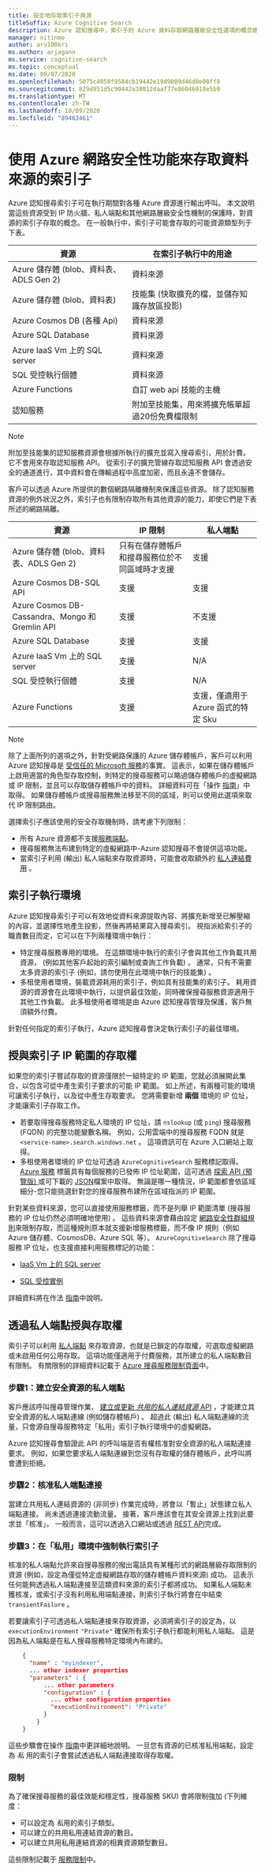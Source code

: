 ```yaml
---
title: 安全地存取索引子資源
titleSuffix: Azure Cognitive Search
description: Azure 認知搜尋中，索引子的 Azure 資料存取網路層級安全性選項的概念總覽。
manager: nitinme
author: arv100kri
ms.author: arjagann
ms.service: cognitive-search
ms.topic: conceptual
ms.date: 09/07/2020
ms.openlocfilehash: 5075c4858f9584cb19442e19d9009d46d0e00ff8
ms.sourcegitcommit: 829d951d5c90442a38012daaf77e86046018e5b9
ms.translationtype: MT
ms.contentlocale: zh-TW
ms.lasthandoff: 10/09/2020
ms.locfileid: "89463461"
---
```

# <a name="indexer-access-to-data-sources-using-azure-network-security-features"></a>使用 Azure 網路安全性功能來存取資料來源的索引子

Azure 認知搜尋索引子可在執行期間對各種 Azure 資源進行輸出呼叫。 本文說明當這些資源受到 IP 防火牆、私人端點和其他網路層級安全性機制的保護時，對資源的索引子存取的概念。 在一般執行中，索引子可能會存取的可能資源類型列于下表。

| 資源 | 在索引子執行中的用途 |
| --- | --- |
| Azure 儲存體 (blob、資料表、ADLS Gen 2)  | 資料來源 |
| Azure 儲存體 (blob、資料表)  | 技能集 (快取擴充的檔，並儲存知識存放區投影)  |
| Azure Cosmos DB (各種 Api)  | 資料來源 |
| Azure SQL Database | 資料來源 |
| Azure IaaS Vm 上的 SQL server | 資料來源 |
| SQL 受控執行個體 | 資料來源 |
| Azure Functions | 自訂 web api 技能的主機 |
| 認知服務 | 附加至技能集，用來將擴充帳單超過20份免費檔限制 |

> [!NOTE]
> 附加至技能集的認知服務資源會根據所執行的擴充並寫入搜尋索引，用於計費。 它不會用來存取認知服務 API。 從索引子的擴充管線存取認知服務 API 會透過安全的通道進行，其中資料會在傳輸過程中高度加密，而且永遠不會儲存。

客戶可以透過 Azure 所提供的數個網路隔離機制來保護這些資源。 除了認知服務資源的例外狀況之外，索引子也有限制存取所有其他資源的能力，即使它們是下表所述的網路隔離。

| 資源 | IP 限制 | 私人端點 |
| --- | --- | ---- |
| Azure 儲存體 (blob、資料表、ADLS Gen 2)  | 只有在儲存體帳戶和搜尋服務位於不同區域時才支援 | 支援 |
| Azure Cosmos DB-SQL API | 支援 | 支援 |
| Azure Cosmos DB-Cassandra、Mongo 和 Gremlin API | 支援 | 不支援 |
| Azure SQL Database | 支援 | 支援 |
| Azure IaaS Vm 上的 SQL server | 支援 | N/A |
| SQL 受控執行個體 | 支援 | N/A |
| Azure Functions | 支援 | 支援，僅適用于 Azure 函式的特定 Sku |

> [!NOTE]
> 除了上面所列的選項之外，針對受網路保護的 Azure 儲存體帳戶，客戶可以利用 Azure 認知搜尋是 [受信任的 Microsoft 服務](https://docs.microsoft.com/azure/storage/common/storage-network-security#trusted-microsoft-services)的事實。 這表示，如果在儲存體帳戶上啟用適當的角色型存取控制，則特定的搜尋服務可以略過儲存體帳戶的虛擬網路或 IP 限制，並且可以存取儲存體帳戶中的資料。 詳細資料可在「操作 [指南](search-indexer-howto-access-trusted-service-exception.md)」中取得。 如果儲存體帳戶或搜尋服務無法移至不同的區域，則可以使用此選項來取代 IP 限制路由。

選擇索引子應該使用的安全存取機制時，請考慮下列限制：

- 所有 Azure 資源都不支援[服務端點](https://docs.microsoft.com/azure/virtual-network/virtual-network-service-endpoints-overview)。
- 搜尋服務無法布建到特定的虛擬網路中-Azure 認知搜尋不會提供這項功能。
- 當索引子利用 (輸出) 私人端點來存取資源時，可能會收取額外的 [私人連結費用](https://azure.microsoft.com/pricing/details/search/) 。

## <a name="indexer-execution-environment"></a>索引子執行環境

Azure 認知搜尋索引子可以有效地從資料來源提取內容、將擴充新增至已解壓縮的內容，並選擇性地產生投影，然後再將結果寫入搜尋索引。 視指派給索引子的職責數目而定，它可以在下列兩種環境中執行：

- 特定搜尋服務專用的環境。 在這類環境中執行的索引子會與其他工作負載共用資源， (例如其他客戶起始的索引編制或查詢工作負載) 。 通常，只有不需要太多資源的索引子 (例如，請勿使用在此環境中執行的技能集) 。
- 多租使用者環境，裝載資源耗用的索引子，例如具有技能集的索引子。 耗用資源的資源會在此環境中執行，以提供最佳效能，同時確保搜尋服務資源適用于其他工作負載。 此多租使用者環境是由 Azure 認知搜尋管理及保護，客戶無須額外付費。

針對任何指定的索引子執行，Azure 認知搜尋會決定執行索引子的最佳環境。

## <a name="granting-access-to-indexer-ip-ranges"></a>授與索引子 IP 範圍的存取權

如果您的索引子嘗試存取的資源僅限於一組特定的 IP 範圍，您就必須展開此集合，以包含可從中產生索引子要求的可能 IP 範圍。 如上所述，有兩種可能的環境可讓索引子執行，以及從中產生存取要求。 您將需要新增 __兩個__ 環境的 IP 位址，才能讓索引子存取工作。

- 若要取得搜尋服務特定私人環境的 IP 位址，請 `nslookup` (或 `ping`) 搜尋服務 (FQDN) 的完整功能變數名稱。 例如，公用雲端中的搜尋服務 FQDN 就是 `<service-name>.search.windows.net` 。 這項資訊可在 Azure 入口網站上取得。
- 多租使用者環境的 IP 位址可透過 `AzureCognitiveSearch` 服務標記取得。 [Azure 服務](https://docs.microsoft.com/azure/virtual-network/service-tags-overview) 標籤具有每個服務的已發佈 IP 位址範圍，這可透過 [探索 API (預覽版) ](https://docs.microsoft.com/azure/virtual-network/service-tags-overview#use-the-service-tag-discovery-api-public-preview) 或可下載的 [JSON](https://docs.microsoft.com/azure/virtual-network/service-tags-overview#discover-service-tags-by-using-downloadable-json-files)檔案中取得。 無論是哪一種情況，IP 範圍都會依區域細分-您只能挑選針對您的搜尋服務布建所在區域指派的 IP 範圍。

針對某些資料來源，您可以直接使用服務標籤，而不是列舉 IP 範圍清單 (搜尋服務的 IP 位址仍然必須明確地使用) 。 這些資料來源會藉由設定 [網路安全性群組規則](https://docs.microsoft.com/azure/virtual-network/security-overview)來限制存取，而這種規則原本就支援新增服務標籤，而不像 IP 規則（例如 Azure 儲存體、CosmosDB、Azure SQL 等）。 `AzureCognitiveSearch` 除了搜尋服務 IP 位址，也支援直接利用服務標記的功能：

- [IaaS Vm 上的 SQL server](https://docs.microsoft.com/azure/search/search-howto-connecting-azure-sql-iaas-to-azure-search-using-indexers#restrict-access-to-the-azure-cognitive-search)

- [SQL 受控實例](https://docs.microsoft.com/azure/search/search-howto-connecting-azure-sql-mi-to-azure-search-using-indexers#verify-nsg-rules)

詳細資料將在作法 [指南](search-indexer-howto-access-ip-restricted.md)中說明。

## <a name="granting-access-via-private-endpoints"></a>透過私人端點授與存取權

索引子可以利用 [私人端點](https://docs.microsoft.com/azure/private-link/private-endpoint-overview) 來存取資源，也就是已鎖定的存取權，可選取虛擬網路或未啟用任何公用存取。
這項功能僅適用于付費服務，其所建立的私人端點數目有限制。 有關限制的詳細資料記載于 [Azure 搜尋服務限制頁面](search-limits-quotas-capacity.md)中。

### <a name="step-1-create-a-private-endpoint-to-the-secure-resource"></a>步驟1：建立安全資源的私人端點

客戶應該呼叫搜尋管理作業、 [建立或更新 *共用的私人連結資源* API](https://docs.microsoft.com/rest/api/searchmanagement/sharedprivatelinkresources/createorupdate) ，才能建立其安全資源的私人端點連線 (例如儲存體帳戶) 。 超過此 (輸出) 私人端點連線的流量，只會源自搜尋服務特定「私用」索引子執行環境中的虛擬網路。

Azure 認知搜尋會驗證此 API 的呼叫端是否有權核准對安全資源的私人端點連接要求。 例如，如果您要求私人端點連線到您沒有存取權的儲存體帳戶，此呼叫將會遭到拒絕。

### <a name="step-2-approve-the-private-endpoint-connection"></a>步驟2：核准私人端點連接

當建立共用私人連結資源的 (非同步) 作業完成時，將會以「暫止」狀態建立私人端點連接。 尚未透過連接流動流量。
接著，客戶應該會在其安全資源上找到此要求並「核准」。 一般而言，這可以透過入口網站或透過 [REST API](https://docs.microsoft.com/rest/api/virtualnetwork/privatelinkservices/updateprivateendpointconnection)完成。

### <a name="step-3-force-indexers-to-run-in-the-private-environment"></a>步驟3：在「私用」環境中強制執行索引子

核准的私人端點允許來自搜尋服務的撥出電話具有某種形式的網路層級存取限制的資源 (例如，設定為僅從特定虛擬網路存取的儲存體帳戶資料來源) 成功。
這表示任何能夠透過私人端點連接至這類資料來源的索引子都將成功。
如果私人端點未獲核准，或索引子沒有利用私用端點連接，則索引子執行將會在中結束 `transientFailure` 。

若要讓索引子可透過私人端點連接來存取資源，必須將索引子的設定為，以 `executionEnvironment` `"Private"` 確保所有索引子執行都能利用私人端點。 這是因為私人端點是在私人搜尋服務特定環境內布建的。

```json
    {
      "name" : "myindexer",
      ... other indexer properties
      "parameters" : {
          ... other parameters
          "configuration" : {
            ... other configuration properties
            "executionEnvironment": "Private"
          }
        }
    }
```

這些步驟會在操作 [指南](search-indexer-howto-access-private.md)中更詳細地說明。
一旦您有資源的已核准私用端點，設定為 *私* 用的索引子會嘗試透過私人端點連接取得存取權。

### <a name="limits"></a>限制

為了確保搜尋服務的最佳效能和穩定性，搜尋服務 SKU) 會將限制強加 (下列維度：

- 可以設定為 *私*用的索引子類型。
- 可以建立的共用私用連結資源的數目。
- 可以建立共用私用連結資源的相異資源類型數目。

這些限制記載于 [服務限制](search-limits-quotas-capacity.md)中。
